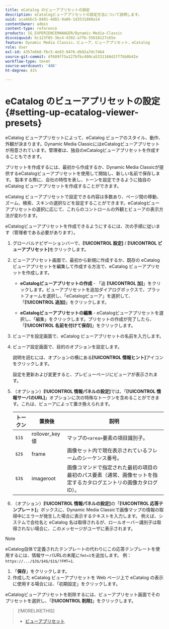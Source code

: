 ```yaml
---
title: eCatalog のビューアプリセットの設定
description: eCatalogビューアプリセットの設定方法について説明します。
uuid: aca66bc5-8491-4d81-9a06-1d3531860a14
contentOwner: admin
content-type: reference
products: SG_EXPERIENCEMANAGER/Dynamic-Media-Classic
discoiquuid: 6c123f85-3bc4-4392-a7fb-55618127c65e
feature: Dynamic Media Classic，ビューア，ビューアプリセット，eCatalog
role: User
exl-id: 4357e6b8-fbc5-4e93-9476-db92a7dc7464
source-git-commit: df689ff5a127bfbc400ca5331168d1ff7bb0b42e
workflow-type: tm+mt
source-wordcount: '486'
ht-degree: 41%

---
```


# eCatalog のビューアプリセットの設定{#setting-up-ecatalog-viewer-presets}

eCatalog ビューアプリセットによって、eCatalog ビューアのスタイル、動作、外観が決まります。Dynamic Media ClassicにはeCatalogビューアプリセットが用意されています。管理者は、独自のeCatalogビューアプリセットを作成することもできます。

プリセットを作成するには、最初から作成するか、Dynamic Media Classicが提供するeCatalogビューアプリセットを使用して開始し、新しい名前で保存します。 製本する際に、会社の特性を表し、トーンを設定できるように独自の eCatalog ビューアプリセットを作成することができます。

eCatalog ビューアプリセットで設定できる内容は多数あり、ページ間の移動、ズーム、検索、スキンの選択などを設定することができます。eCatalogビューアプリセットの選択に応じて、これらのコントロールの外観とビューアの表示方法が変わります。

eCatalogビューアプリセットを作成できるようにするには、次の手順に従います（管理者である必要があります）。

1. グローバルナビゲーションバーで、**[!UICONTROL 設定]** / **[!UICONTROL ビューアプリセット]**&#x200B;をクリックします。
1. ビューアプリセット画面で、最初から新規に作成するか、既存の eCatalog ビューアプリセットを編集して作成する方法で、eCatalog ビューアプリセットを作成します。

   * **eCatalogビューアプリセットの作成**  - 「追 **[!UICONTROL 加]**」をクリックします。ビューアプリセットを追加ダイアログボックスで、プラットフォームを選択し、「eCatalogビューア」を選択して、「**[!UICONTROL 追加]**」をクリックします。

   * **eCatalogビューアプリセットの編集**  - eCatalogビューアプリセットを選択し、「編集」をクリックします。プリセットの作成が完了したら、「**[!UICONTROL 名前を付けて保存]**」をクリックします。

1. ビューアを設定画面で、eCatalog ビューアプリセットの名前を入力します。
1. ビューア設定画面で、目的のオプションを設定します。

   説明を読むには、オプションの横にある&#x200B;**[!UICONTROL 情報ヒント]**&#x200B;アイコンをクリックします。

   設定を更新および変更すると、プレビューページにビューアが表示されます。

1. （オプション）**[!UICONTROL 情報パネルの設定]**&#x200B;では、「**[!UICONTROL 情報サーバのURL]**」オプションに次の特殊なトークンを含めることができます。これは、ビューアによって置き換えられます。

   | トークン | 置換後 | 説明 |
   |--- |--- |--- |
   | `$1$` | rollover_key 値 | マップの`<area>`要素の項目識別子。 |
   | `$2$` | frame | 画像セット内で現在表示されているフレームのシーケンス番号。 |
   | `$3$` | imageroot | 画像コマンドで指定された最初の項目の最初のパス要素（通常、画像セットを指定するカタログエントリの画像カタログ ID）。 |

1. （オプション）**[!UICONTROL 情報パネルの設定]**&#x200B;の「**[!UICONTROL 応答テンプレート]**」ボックスに、Dynamic Media Classicで画像マップの情報の取得中にエラーが発生した場合に表示するテキストを入力します。 例えば、システムで会社名と eCatalog 名は取得されるが、ロールオーバー識別子は取得されない場合に、このメッセージがユーザに表示されます。

>[!NOTE]
>
>eCatalog自体で定義されたテンプレートの代わりにこの応答テンプレートを使用するには、情報サーバURLの末尾に`fmt=1`を追加します。 例：`https://.../$3$/$4$/$1$/?FMT=1`.

1. 「**保存**」をクリックします。
1. 作成した eCatalog ビューアプリセットを Web ページ上で eCatalog の表示に使用する場合には、「初期設定」をクリックします。

eCatalogビューアプリセットを削除するには、ビューアプリセット画面でそのプリセットを選択し、「**[!UICONTROL 削除]**」をクリックします。

>[!MORELIKETHIS]
>
>* [ビューアプリセット](application-setup.md#viewer_presets)

